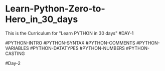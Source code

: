 # Learn-Python-Zero-to-Hero_in_30_days

This is the Curriculum for "Learn PYTHON in 30 days"
#DAY-1

#PYTHON-INTRO
#PYTHON-SYNTAX
#PYTHON-COMMENTS
#PYTHON-VARIABLES
#PYTHON-DATATYPES
#PYTHON-NUMBERS
#PYTHON-CASTING

#Day-2

